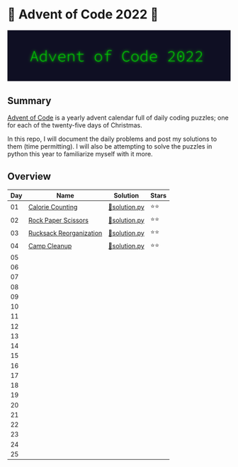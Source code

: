 # 🎄 Advent of Code 2022 🎄

![AoC2022 logo](https://github.com/ChristopherSterza/group-advent-of-code-2022/blob/chris/header.png)

## Summary

[Advent of Code](https://www.adventofcode.com/) is a yearly advent calendar full
of daily coding puzzles; one for each of the twenty-five days of Christmas.

In this repo, I will document the daily problems and post my solutions to them
(time permitting). I will also be attempting to solve the puzzles in python this
year to familiarize myself with it more.

## Overview

| Day | Name                                                           | Solution                                                                                                     | Stars |
| --- | -------------------------------------------------------------- | ------------------------------------------------------------------------------------------------------------ | ----- |
| 01  | [Calorie Counting](https://adventofcode.com/2022/day/1)        | [🐍solution.py](https://github.com/ChristopherSterza/group-advent-of-code-2022/blob/chris/day-1/solution.py) | ⭐⭐  |
| 02  | [Rock Paper Scissors](https://adventofcode.com/2022/day/2)     | [🐍solution.py](https://github.com/ChristopherSterza/group-advent-of-code-2022/blob/chris/day-2/solution.py) | ⭐⭐  |
| 03  | [Rucksack Reorganization](https://adventofcode.com/2022/day/3) | [🐍solution.py](https://github.com/ChristopherSterza/group-advent-of-code-2022/blob/chris/day-3/solution.py) | ⭐⭐  |
| 04  | [Camp Cleanup](https://adventofcode.com/2022/day/4)            | [🐍solution.py](https://github.com/ChristopherSterza/group-advent-of-code-2022/blob/chris/day-4/solution.py) | ⭐⭐  |
| 05  |                                                                |                                                                                                              |       |
| 06  |                                                                |                                                                                                              |       |
| 07  |                                                                |                                                                                                              |       |
| 08  |                                                                |                                                                                                              |       |
| 09  |                                                                |                                                                                                              |       |
| 10  |                                                                |                                                                                                              |       |
| 11  |                                                                |                                                                                                              |       |
| 12  |                                                                |                                                                                                              |       |
| 13  |                                                                |                                                                                                              |       |
| 14  |                                                                |                                                                                                              |       |
| 15  |                                                                |                                                                                                              |       |
| 16  |                                                                |                                                                                                              |       |
| 17  |                                                                |                                                                                                              |       |
| 18  |                                                                |                                                                                                              |       |
| 19  |                                                                |                                                                                                              |       |
| 20  |                                                                |                                                                                                              |       |
| 21  |                                                                |                                                                                                              |       |
| 22  |                                                                |                                                                                                              |       |
| 23  |                                                                |                                                                                                              |       |
| 24  |                                                                |                                                                                                              |       |
| 25  |                                                                |                                                                                                              |       |
